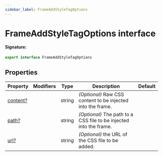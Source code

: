 ```yaml
---
sidebar_label: FrameAddStyleTagOptions
---
```


# FrameAddStyleTagOptions interface

#### Signature:

```typescript
export interface FrameAddStyleTagOptions
```

## Properties

| Property                                                   | Modifiers | Type   | Description                                                             | Default |
| ---------------------------------------------------------- | --------- | ------ | ----------------------------------------------------------------------- | ------- |
| [content?](./puppeteer.frameaddstyletagoptions.content.md) |           | string | <i>(Optional)</i> Raw CSS content to be injected into the frame.        |         |
| [path?](./puppeteer.frameaddstyletagoptions.path.md)       |           | string | <i>(Optional)</i> The path to a CSS file to be injected into the frame. |         |
| [url?](./puppeteer.frameaddstyletagoptions.url.md)         |           | string | <i>(Optional)</i> the URL of the CSS file to be added.                  |         |
